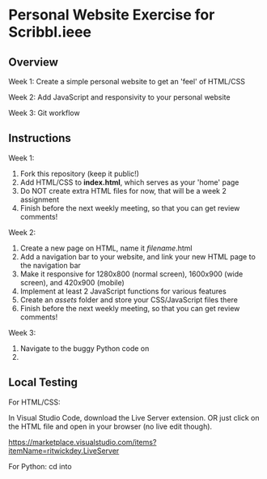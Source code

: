 # Personal Website Exercise for Scribbl.ieee

## Overview
Week 1:
Create a simple personal website to get an 'feel' of HTML/CSS

Week 2:
Add JavaScript and responsivity to your personal website

Week 3:
Git workflow


## Instructions
Week 1:

1. Fork this repository (keep it public!)
2. Add HTML/CSS to **index.html**, which serves as your 'home' page
3. Do NOT create extra HTML files for now, that will be a week 2 assignment 
4. Finish before the next weekly meeting, so that you can get review comments!

Week 2:

1. Create a new page on HTML, name it *filename*.html
2. Add a navigation bar to your website, and link your new HTML page to the navigation bar
3. Make it responsive for 1280x800 (normal screen), 1600x900 (wide screen), and 420x900 (mobile)
4. Implement at least 2 JavaScript functions for various features
5. Create an *assets* folder and store your CSS/JavaScript files there
6. Finish before the next weekly meeting, so that you can get review comments!

Week 3:
1. Navigate to the buggy Python code on 
2. 

## Local Testing
For HTML/CSS: 

In Visual Studio Code, download the Live Server extension. OR just click on the HTML file and open in your browser (no live edit though).

https://marketplace.visualstudio.com/items?itemName=ritwickdey.LiveServer

For Python:
cd into
